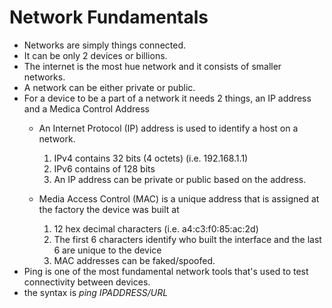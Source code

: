 # Network Fundamentals
* Networks are simply things connected.
* It can be only 2 devices or billions.
* The internet is the most hue network and it consists of smaller networks.
* A network can be either private or public.
* For a device to be a part of a network it needs 2 things, an IP address and a Medica Control Address
  - An Internet Protocol (IP) address is used to identify a host on a network.
    1. IPv4 contains 32 bits (4 octets) (i.e. 192.168.1.1)
    2. IPv6 contains of 128 bits
    3. An IP address can be private or public based on the address.

  - Media Access Control (MAC) is a unique address that is assigned at the factory the device was built at
    1. 12 hex decimal characters (i.e. a4\:c3:f0\:85\:ac:2d)
    2. The first 6 characters identify who built the interface and the last 6 are unique to the device
    3. MAC addresses can be faked/spoofed.
* Ping is one of the most fundamental network tools that's used to test connectivity between devices.
* the syntax is *ping IPADDRESS/URL*
